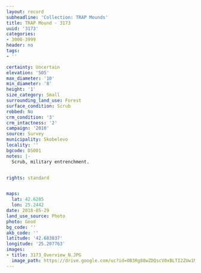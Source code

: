 ```yaml
---
layout: record
subheadline: 'Collection: TRAP Mounds'
title: TRAP Mound - 3173
uuid: '3173'
categories:
- 3000-3999
header: no
tags:
- ''

certainty: Uncertain
elevation: '505'
max_diameter: '10'
min_diameter: '8'
height: '1'
size_category: Small
surrounding_land_use: Forest
surface_condition: Scrub
robbed: No
crm_condition: '3'
crm_intactness: '2'
campaign: '2010'
source: Survey
municipality: Skobelevo
locality: ''
bgcode: DS001
notes: |-
  Scrub, military entrenchment.


rights: standard


maps:
  lat: 42.6285
  lon: 25.2442
date: 2018-05-29
land_use_source: Photo
photo: Good
bg_code: ''
akb_code: ''
latitude: '42.683037'
longitude: '25.207763'
images:
- title: 3173_Overview_N.JPG
  image_path: https://drive.google.com/uc?id=0B3Rg88wZDQscV0xBLTI2ZUw1M2c
---
```

